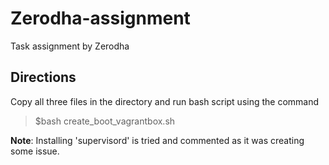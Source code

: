 # Zerodha-assignment
Task assignment by Zerodha 

## Directions
Copy all three files in the directory and run bash script using the command
> $bash create_boot_vagrantbox.sh

**Note**: Installing 'supervisord' is tried and commented as it was creating some issue.
